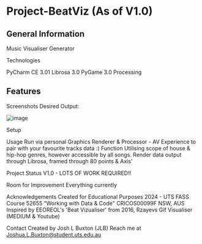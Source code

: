 # Project-BeatViz (As of V1.0)

## General Information
Music Visualiser Generator 

Technologies 

PyCharm CE 3.01
Librosa 3.0
PyGame 3.0
Processing


## Features



Screenshots
Desired Output:


![image](https://github.com/user-attachments/assets/3bb9a1b7-db9b-4758-96b9-9b6f4522d759)


Setup


Usage
Run via personal Graphics Renderer & Processor - AV Experience to pair with your favourite tracks data :)
Function Utilising scope of house & hip-hop genres, however accessible by all songs. 
Render data output through Librosa, framed through 80 points & Axis'

Project Status
V1.0 - LOTS OF WORK REQUIRED!!

Room for Improvement
Everything currently

Acknowledgements
Created for Educational Purposes 2024 - UTS FASS Course 52655 "Working with Data & Code" CRICOS00099F NSW, AUS
Inspired by EEOREOL's 'Beat Vizualiser' from 2016, Rzayevs Gif Visualiser (MEDIUM & Youtube) 

Contact
Created by Josh L Buxton (JLB)
Reach me at Joshua.L.Buxton@student.uts.edu.au
